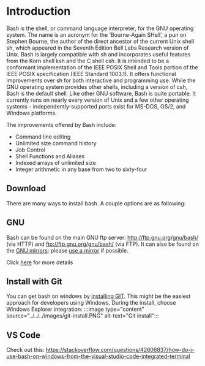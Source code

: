 # Introduction

Bash is the shell, or command language interpreter, for the GNU operating system. The name is an acronym for the ‘Bourne-Again SHell’, a pun on Stephen Bourne, the author of the direct ancestor of the current Unix shell sh, which appeared in the Seventh Edition Bell Labs Research version of Unix.  Bash is largely compatible with sh and incorporates useful features from the Korn shell ksh and the C shell csh. It is intended to be a conformant implementation of the IEEE POSIX Shell and Tools portion of the IEEE POSIX specification (IEEE Standard 1003.1). It offers functional improvements over sh for both interactive and programming use.  While the GNU operating system provides other shells, including a version of csh, Bash is the default shell. Like other GNU software, Bash is quite portable. It currently runs on nearly every version of Unix and a few other operating systems - independently-supported ports exist for MS-DOS, OS/2, and Windows platforms.

The improvements offered by Bash include:

- Command line editing
- Unlimited size command history
- Job Control
- Shell Functions and Aliases
- Indexed arrays of unlimited size
- Integer arithmetic in any base from two to sixty-four

## Download

There are many ways to install bash.  A couple options are as following:

## GNU

Bash can be found on the main GNU ftp server: <http://ftp.gnu.org/gnu/bash/> (via HTTP) and <ftp://ftp.gnu.org/gnu/bash/> (via FTP). It can also be found on the [GNU mirrors](https://www.gnu.org/prep/ftp.html); please [use a mirror](http://ftpmirror.gnu.org/bash/) if possible.

Click [here](https://www.gnu.org/software/bash/) for more details

## Install with Git

You can get bash on windows by [installing GIT](git.md).  This might be the easiest approach for developers using Windows.  During the install, choose Windows Explorer integration:
 :::image type="content" source="../../../images/git-install.PNG" alt-text="Git install":::

## VS Code

Check out this: <https://stackoverflow.com/questions/42606837/how-do-i-use-bash-on-windows-from-the-visual-studio-code-integrated-terminal>
